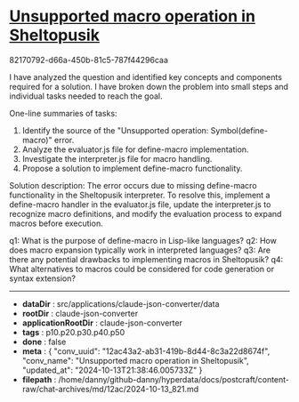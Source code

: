 # [Unsupported macro operation in Sheltopusik](https://claude.ai/chat/12ac43a2-ab31-419b-8d44-8c3a22d8674f)

82170792-d66a-450b-81c5-787f44296caa

 I have analyzed the question and identified key concepts and components required for a solution. I have broken down the problem into small steps and individual tasks needed to reach the goal.

One-line summaries of tasks:
1. Identify the source of the "Unsupported operation: Symbol(define-macro)" error.
2. Analyze the evaluator.js file for define-macro implementation.
3. Investigate the interpreter.js file for macro handling.
4. Propose a solution to implement define-macro functionality.

Solution description:
The error occurs due to missing define-macro functionality in the Sheltopusik interpreter. To resolve this, implement a define-macro handler in the evaluator.js file, update the interpreter.js to recognize macro definitions, and modify the evaluation process to expand macros before execution.

q1: What is the purpose of define-macro in Lisp-like languages?
q2: How does macro expansion typically work in interpreted languages?
q3: Are there any potential drawbacks to implementing macros in Sheltopusik?
q4: What alternatives to macros could be considered for code generation or syntax extension?

---

* **dataDir** : src/applications/claude-json-converter/data
* **rootDir** : claude-json-converter
* **applicationRootDir** : claude-json-converter
* **tags** : p10.p20.p30.p40.p50
* **done** : false
* **meta** : {
  "conv_uuid": "12ac43a2-ab31-419b-8d44-8c3a22d8674f",
  "conv_name": "Unsupported macro operation in Sheltopusik",
  "updated_at": "2024-10-13T21:38:46.005733Z"
}
* **filepath** : /home/danny/github-danny/hyperdata/docs/postcraft/content-raw/chat-archives/md/12ac/2024-10-13_821.md
